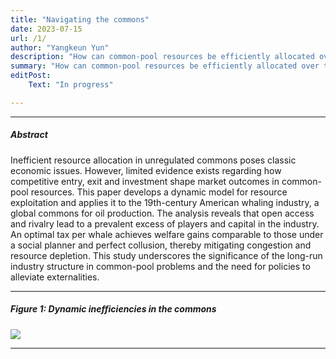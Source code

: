 ```yaml
---
title: "Navigating the commons"
date: 2023-07-15 
url: /1/
author: "Yangkeun Yun"
description: "How can common-pool resources be efficiently allocated over the long run? This study develops a model of industry dynamics and estimates it using data from the American whaling industry."
summary: "How can common-pool resources be efficiently allocated over the long run? This study develops a model of industry dynamics and estimates it using data from the American whaling industry."
editPost:
    Text: "In progress"

---
```


---

##### Abstract

Inefficient resource allocation in unregulated commons poses classic economic issues. However, limited evidence exists regarding how competitive entry, exit and investment shape market outcomes in common-pool resources. This paper develops a dynamic model for resource exploitation and applies it to the 19th-century American whaling industry, a global commons for oil production. The analysis reveals that open access and rivalry lead to a prevalent excess of players and capital in the industry. An optimal tax per whale achieves welfare gains comparable to those under a social planner and perfect collusion, thereby mitigating congestion and resource depletion. This study underscores the significance of the long-run industry structure in common-pool problems and the need for policies to alleviate externalities.

---

##### Figure 1: Dynamic inefficiencies in the commons

![](/Fig1.png)

---
